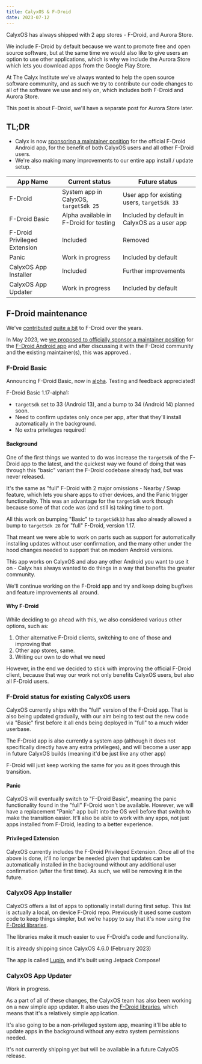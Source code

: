 ```yaml
---
title: CalyxOS & F-Droid
date: 2023-07-12
---
```


CalyxOS has always shipped with 2 app stores - F-Droid, and Aurora Store.

We include F-Droid by default because we want to promote free and open source software, but at the same time we would also like to give users an option to use other applications, which is why we include the Aurora Store which lets you download apps from the Google Play Store.

At The Calyx Institute we've always wanted to help the open source software community, and as such we try to contribute our code changes to all of the software we use and rely on, which includes both F-Droid and Aurora Store.

This post is about F-Droid, we'll have a separate post for Aurora Store later.

## TL;DR

* Calyx is now [sponsoring a maintainer position](https://gitlab.com/fdroid/admin/-/issues/388) for the official F-Droid Android app, for the benefit of both CalyxOS users and all other F-Droid users.
* We're also making many improvements to our entire app install / update setup.

| App Name | Current status | Future status |
| -------- | -------------- | ------------- |
| F-Droid  | System app in CalyxOS, `targetSdk 25` | User app for existing users, `targetSdk 33` |
| F-Droid Basic | Alpha available in F-Droid for testing | Included by default in CalyxOS as a user app |
| F-Droid Privileged Extension | Included | Removed |
| Panic | Work in progress | Included by default |
| CalyxOS App Installer | Included | Further improvements |
| CalyxOS App Updater | Work in progress | Included by default |

## F-Droid maintenance
We've [contributed](https://gitlab.com/groups/fdroid/-/issues/?sort=updated_desc&state=all&label_name%5B%5D=Calyx%20Institute&first_page_size=100) [quite a bit](https://gitlab.com/groups/fdroid/-/merge_requests?scope=all&state=all&label_name[]=Calyx%20Institute) to F-Droid over the years.

In May 2023, we [we proposed to officially sponsor a maintainer position](https://gitlab.com/fdroid/admin/-/issues/388) for the [F-Droid Android app](https://gitlab.com/fdroid/fdroidclient) and after discussing it with the F-Droid community and the existing maintainer(s), this was approved..

### F-Droid Basic

Announcing F-Droid Basic, now in [alpha](https://f-droid.org/packages/org.fdroid.basic/). Testing and feedback appreciated!

F-Droid Basic 1.17-alpha1:
* `targetSdk` set to 33 (Android 13), and a bump to 34 (Android 14) planned soon.
* Need to confirm updates only once per app, after that they'll install automatically in the background.
* No extra privileges required!

#### Background

One of the first things we wanted to do was increase the `targetSdk` of the F-Droid app to the latest, and the quickest way we found of doing that was through this "basic" variant the F-Droid codebase already had, but was never released.

It's the same as "full" F-Droid with 2 major omissions - Nearby / Swap feature, which lets you share apps to other devices, and the Panic trigger functionality. This was an advantage for the `targetSdk` work though because some of that code was (and still is) taking time to port.

All this work on bumping "Basic" to `targetSdk33` has also already allowed a bump to `targetSdk 28` for "full" F-Droid, version 1.17.

That meant we were able to work on parts such as support for automatically installing updates without user confirmation, and the many other under the hood changes needed to support that on modern Android versions.

This app works on CalyxOS and also any other Android you want to use it on - Calyx has always wanted to do things in a way that benefits the greater community.

We'll continue working on the F-Droid app and try and keep doing bugfixes and feature improvements all around.

#### Why F-Droid

While deciding to go ahead with this, we also considered various other options, such as:

1. Other alternative F-Droid clients, switching to one of those and improving that
2. Other app stores, same.
3. Writing our own to do what we need

However, in the end we decided to stick with improving the official F-Droid client, because that way our work not only benefits CalyxOS users, but also all F-Droid users.

### F-Droid status for existing CalyxOS users

CalyxOS currently ships with the "full" version of the F-Droid app. That is also being updated gradually, with our aim being to test out the new code via "Basic" first before it all ends being deployed in "full" to a much wider userbase.

The F-Droid app is also currently a system app (although it does not specifically directly have any extra privileges), and will become a user app in future CalyxOS builds (meaning it'd be just like any other app)

F-Droid will just keep working the same for you as it goes through this transition.

#### Panic

CalyxOS will eventually switch to "F-Droid Basic", meaning the panic functionality found in the "full" F-Droid won't be available. However, we will have a replacement "Panic" app built into the OS well before that switch to make the transition easier. It'll also be able to work with any apps, not just apps installed from F-Droid, leading to a better experience.

#### Privileged Extension

CalyxOS currently includes the F-Droid Privileged Extension. Once all of the above is done, it'll no longer be needed given that updates can be automatically installed in the background without any additional user confirmation (after the first time). As such, we will be removing it in the future.

### CalyxOS App Installer

CalyxOS offers a list of apps to optionally install during first setup. This list is actually a local, on device F-Droid repo. Previously it used some custom code to keep things simpler, but we're happy to say that it's now using the [F-Droid libraries](https://f-droid.org/2023/05/02/three-client-libraries.html).

The libraries make it much easier to use F-Droid's code and functionality.

It is already shipping since CalyxOS 4.6.0 (February 2023)

The app is called [Lupin](https://gitlab.com/CalyxOS/platform_external_calyx_lupin), and it's built using Jetpack Compose!

### CalyxOS App Updater

Work in progress.

As a part of all of these changes, the CalyxOS team has also been working on a new simple app updater. It also uses the [F-Droid libraries](https://f-droid.org/2023/05/02/three-client-libraries.html), which means that it's a relatively simple application.

It's also going to be a non-privileged system app, meaning it'll be able to update apps in the background without any extra system permissions needed.

It's not currently shipping yet but will be available in a future CalyxOS release.
